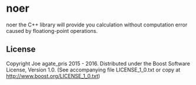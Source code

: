 # noer
noer the C++ library will provide you calculation without computation error caused by floationg-point operations.

## License

Copyright Joe agate_pris 2015 - 2016.
Distributed under the Boost Software License, Version 1.0.
(See accompanying file LICENSE_1_0.txt or copy at
http://www.boost.org/LICENSE_1_0.txt)
